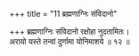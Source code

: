 +++
title = "11 ब्रह्मणाग्निः संविदानो"

+++
ब्रह्मणाग्निः संविदानो रक्षोहा नुदतामितः।  
अरायो यस्ते तन्वां दुर्णामा योनिमाशये ॥ १२ ॥